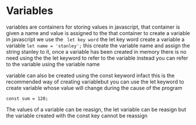 
# Variables

variables are containers for storing values in javascript, that container is given a name and value is assigned to the that container
to create a variable in javascript we use the ` let key word` the let key word create a variable a variable  `let name = 'stanley';` this create the variable name and assign the string stanley to it, once a variable has been created in memory there is no need using the the let keyword to refer to the variable instead you can refer to the variable using the variable name

variable can also be created using the const keyword infact this is the recommended way of creating variablebut you can use the let keyword to create variable whose value will change during the cause of the program
```
const sum = 120;
```

The values of a variable can be reasign, the let variable can be reasign but the variable created with the const key cannot be reassign